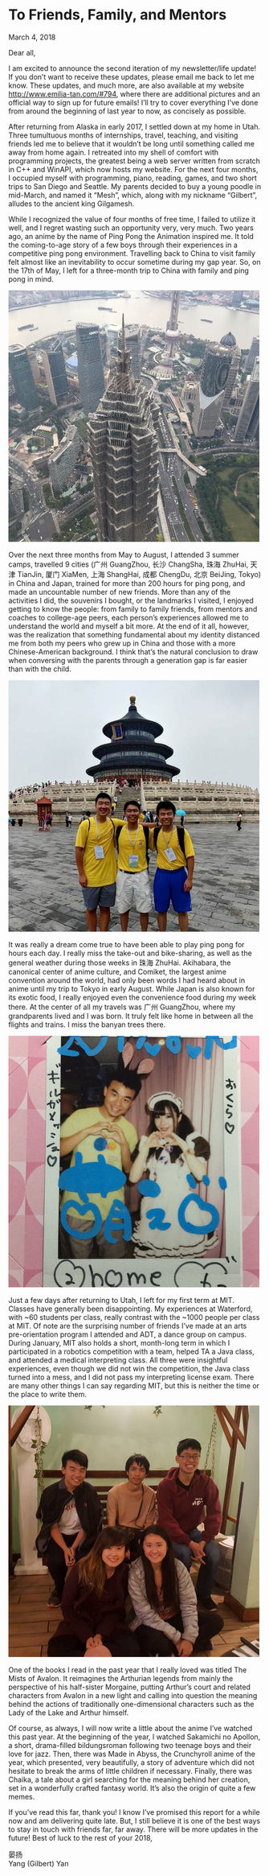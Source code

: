 <div class="next-subtitled"></div>

# To Friends, Family, and Mentors

March 4, 2018

Dear all,

I am excited to announce the second iteration of my newsletter/life update! If you don’t want to receive these updates, please email me back to let me know. These updates, and much more, are also available at my website <http://www.emilia-tan.com/#794>, where there are additional pictures and an official way to sign up for future emails! I’ll try to cover everything I’ve done from around the beginning of last year to now, as concisely as possible.

After returning from Alaska in early 2017, I settled down at my home in Utah. Three tumultuous months of internships, travel, teaching, and visiting friends led me to believe that it wouldn’t be long until something called me away from home again. I retreated into my shell of comfort with programming projects, the greatest being a web server written from scratch in C++ and WinAPI, which now hosts my website. For the next four months, I occupied myself with programming, piano, reading, games, and two short trips to San Diego and Seattle. My parents decided to buy a young poodle in mid-March, and named it “Mesh”, which, along with my nickname “Gilbert”, alludes to the ancient king Gilgamesh.

While I recognized the value of four months of free time, I failed to utilize it well, and I regret wasting such an opportunity very, very much. Two years ago, an anime by the name of Ping Pong the Animation inspired me. It told the coming-to-age story of a few boys through their experiences in a competitive ping pong environment. Travelling back to China to visit family felt almost like an inevitability to occur sometime during my gap year. So, on the 17th of May, I left for a three-month trip to China with family and ping pong in mind.

![](2018-03-04.md-assets/shanghai.jpg)

Over the next three months from May to August, I attended 3 summer camps, travelled 9 cities (广州 GuangZhou, 长沙 ChangSha, 珠海 ZhuHai, 天津 TianJin, 厦门 XiaMen, 上海 ShangHai, 成都 ChengDu, 北京 BeiJing, Tokyo) in China and Japan, trained for more than 200 hours for ping pong, and made an uncountable number of new friends. More than any of the activities I did, the souvenirs I bought, or the landmarks I visited, I enjoyed getting to know the people: from family to family friends, from mentors and coaches to college-age peers, each person’s experiences allowed me to understand the world and myself a bit more. At the end of it all, however, was the realization that something fundamental about my identity distanced me from both my peers who grew up in China and those with a more Chinese-American background. I think that’s the natural conclusion to draw when conversing with the parents through a generation gap is far easier than with the child.

![](2018-03-04.md-assets/friends.jpg)

It was really a dream come true to have been able to play ping pong for hours each day. I really miss the take-out and bike-sharing, as well as the general weather during those weeks in 珠海 ZhuHai. Akihabara, the canonical center of anime culture, and Comiket, the largest anime convention around the world, had only been words I had heard about in anime until my trip to Tokyo in early August. While Japan is also known for its exotic food, I really enjoyed even the convenience food during my week there. At the center of all my travels was 广州 GuangZhou, where my grandparents lived and I was born. It truly felt like home in between all the flights and trains. I miss the banyan trees there.

![](2018-03-04.md-assets/maid.jpg)

Just a few days after returning to Utah, I left for my first term at MIT. Classes have generally been disappointing. My experiences at Waterford, with ~60 students per class, really contrast with the ~1000 people per class at MIT. Of note are the surprising number of friends I’ve made at an arts pre-orientation program I attended and ADT, a dance group on campus. During January, MIT also holds a short, month-long term in which I participated in a robotics competition with a team, helped TA a Java class, and attended a medical interpreting class. All three were insightful experiences, even though we did not win the competition, the Java class turned into a mess, and I did not pass my interpreting license exam. There are many other things I can say regarding MIT, but this is neither the time or the place to write them.

![](2018-03-04.md-assets/mit.jpg)

One of the books I read in the past year that I really loved was titled The Mists of Avalon. It reimagines the Arthurian legends from mainly the perspective of his half-sister Morgaine, putting Arthur’s court and related characters from Avalon in a new light and calling into question the meaning behind the actions of traditionally one-dimensional characters such as the Lady of the Lake and Arthur himself.

Of course, as always, I will now write a little about the anime I’ve watched this past year. At the beginning of the year, I watched Sakamichi no Apollon, a short, drama-filled bildungsroman following two teenage boys and their love for jazz. Then, there was Made in Abyss, the Crunchyroll anime of the year, which presented, very beautifully, a story of adventure which did not hesitate to break the arms of little children if necessary. Finally, there was Chaika, a tale about a girl searching for the meaning behind her creation, set in a wonderfully crafted fantasy world. It’s also the origin of quite a few memes.

If you’ve read this far, thank you! I know I’ve promised this report for a while now and am delivering quite late. But, I still believe it is one of the best ways to stay in touch with friends far, far away. There will be more updates in the future! Best of luck to the rest of your 2018,

晏扬 \
Yang (Gilbert) Yan
